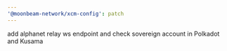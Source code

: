 ```yaml
---
'@moonbeam-network/xcm-config': patch
---
```


add alphanet relay ws endpoint and check sovereign account in Polkadot and Kusama
